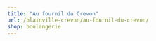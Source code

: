 ```yaml
---
title: "Au fournil du Crevon"
url: /blainville-crevon/au-fournil-du-crevon/
shop: boulangerie
---
```

